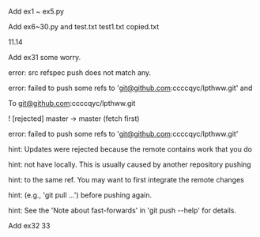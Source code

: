 Add ex1 ~ ex5.py

Add ex6~30.py and test.txt test1.txt copied.txt 

11.14 

Add ex31 some worry.

error: src refspec push does not match any.

error: failed to push some refs to 'git@github.com:ccccqyc/lpthww.git'
and 

To git@github.com:ccccqyc/lpthww.git

! [rejected]        master -> master (fetch first)

error: failed to push some refs to 'git@github.com:ccccqyc/lpthww.git'

hint: Updates were rejected because the remote contains work that you do

hint: not have locally. This is usually caused by another repository pushing

hint: to the same ref. You may want to first integrate the remote changes

hint: (e.g., 'git pull ...') before pushing again.

hint: See the 'Note about fast-forwards' in 'git push --help' for details.

Add ex32 33

